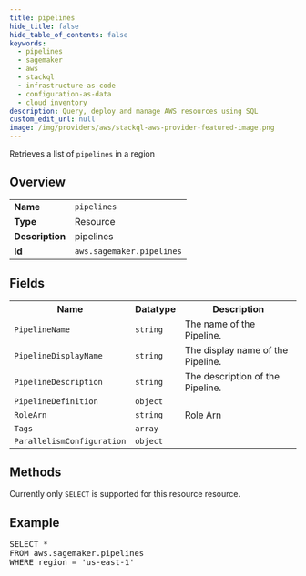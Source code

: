 ```yaml
---
title: pipelines
hide_title: false
hide_table_of_contents: false
keywords:
  - pipelines
  - sagemaker
  - aws
  - stackql
  - infrastructure-as-code
  - configuration-as-data
  - cloud inventory
description: Query, deploy and manage AWS resources using SQL
custom_edit_url: null
image: /img/providers/aws/stackql-aws-provider-featured-image.png
---
```

Retrieves a list of <code>pipelines</code> in a region

## Overview
<table><tbody>
<tr><td><b>Name</b></td><td><code>pipelines</code></td></tr>
<tr><td><b>Type</b></td><td>Resource</td></tr>
<tr><td><b>Description</b></td><td>pipelines</td></tr>
<tr><td><b>Id</b></td><td><code>aws.sagemaker.pipelines</code></td></tr>
</tbody></table>

## Fields
<table><tbody>
<tr><th>Name</th><th>Datatype</th><th>Description</th></tr>
<tr><td><code>PipelineName</code></td><td><code>string</code></td><td>The name of the Pipeline.</td></tr>
<tr><td><code>PipelineDisplayName</code></td><td><code>string</code></td><td>The display name of the Pipeline.</td></tr>
<tr><td><code>PipelineDescription</code></td><td><code>string</code></td><td>The description of the Pipeline.</td></tr>
<tr><td><code>PipelineDefinition</code></td><td><code>object</code></td><td></td></tr>
<tr><td><code>RoleArn</code></td><td><code>string</code></td><td>Role Arn</td></tr>
<tr><td><code>Tags</code></td><td><code>array</code></td><td></td></tr>
<tr><td><code>ParallelismConfiguration</code></td><td><code>object</code></td><td></td></tr>

</tbody></table>

## Methods
Currently only <code>SELECT</code> is supported for this resource resource.

## Example
<pre>
SELECT *<br/>FROM aws.sagemaker.pipelines<br/>WHERE region = 'us-east-1'
</pre>
